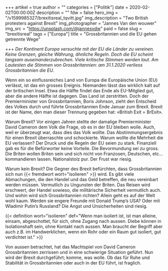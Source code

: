 +++
artikel = true
author = ""
categories = ["Politik"]
date = 2020-02-02T00:00:00Z
description = ""
fdw = false
hero_img = "/v1599985327/brexitisreal_tqvitt.jpg"
img_description = "Two British protesters against Brexit"
img_photographer = "Jannes Van den wouwer"
img_src = "https://unsplash.com/@jannesvdw"
paid = false
slug = "brexitisreal"
tags = ["Europa"]
title = "Grossbritannien und die EU gehen getrennte Wege"

+++
_Der Kontinent Europa versuchte mit der EU die Länder zu vereinen. Keine Grenzen, gleiche Währung, ähnliche Regeln. Doch die EU scheint langsam auseinanderzubrechen. Viele kritische Stimmen werden laut. Am Lautesten die Stimmen von Grossbritannien: am 31.1.2020 verliess Grossbritannien die EU._

Wenn ein so einflussreiches Land von Europa die Europäische Union (EU) verlässt, ist das ein grosses Ereignis. Niemanden lässt das wirklich kalt auf der britischen Insel. Etwa die Hälfte findet das Ende als EU-Mitglied gut, aber die andere Hälfte ist dagegen. Das Land ist zerstritten. Doch der Premierminister von Grossbritannien, Boris Johnson, zieht den Entscheid des Volkes durch und führte Grossbritannien Ende Januar zum Brexit. Brexit ist der Name, den man dieser Trennung gegeben hat: «British Exit = BrExit».

Warum Brexit? Vor einigen Jahren stellte der damalige Premierminister David Cameron dem Volk die Frage, ob es in der EU bleiben wolle. Auch, weil er überzeugt war, dass dies das Volk wollte. Das Abstimmungsergebnis für einen Brexit überraschte und schockierte. Warum wollte die Mehrheit die EU verlassen? Der Druck und die Regeln der EU seien zu stark. Finanziell gab es für die Befürworter keine Vorteile. Die Bevormundung sei zu gross. Die Briten wollen Briten sein und sich nicht von Franzosen, Deutschen, etc… kommandieren lassen. Nationalstolz pur. Der Frust war riesig.

Warum kein Brexit? Die Gegner des Brexit befürchten, dass Grossbritannien sich nun {{< fremdwort wort="isolieren" >}} wird. Es gibt viele Abmachungen, die den Handel und das Geld betreffen, die neu vereinbart werden müssen. Vermutlich zu Ungunsten der Briten. Das Reisen wird erschwert, der Handel sowieso, die militärische Sicherheit vermutlich auch. Und wohin wird sich Grossbritannien richten? Allein geht es auf der Welt wohl kaum. Werden sie engere Freunde mit Donald Trump’s USA? Oder mit Wladimir Putin’s Russland? Die Angst und Unsicherheiten sind riesig.

{{< definition wort="isolieren" def="Wenn man isoliert ist, ist man alleine, einsam, abgeschottet, für sich, ohne Zugang nach aussen. Diebe können in Isolationshaft sein, ohne Kontakt nach aussen. Man braucht der Begriff aber auch z.B. im Handwerklichen, wenn ein Rohr oder ein Raum gut isoliert, gut verdichtet ist." >}}

​Von aussen betrachtet, hat das Machtspiel von David Cameron Grossbritannien zerrissen und in eine schwierige Situation geführt. Nun wird der Brexit durchgeführt; komme, was wolle. Ob das für Ruhe und Stabilität in Grossbritannien oder auch in der EU führt, ist fraglich.

